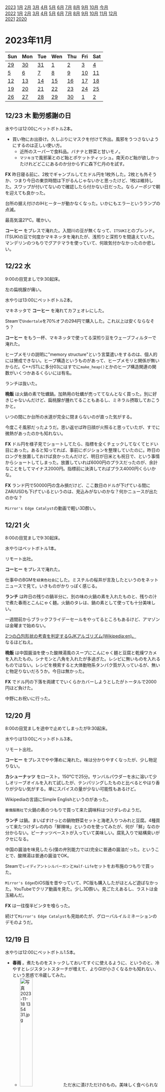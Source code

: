 [2023](README.md#2023) [1月](2023-01.md) [2月](2023-02.md) [3月](2023-03.md) [4月](2023-04.md) [5月](2023-05.md) [6月](2023-06.md) [7月](2023-07.md) [8月](2023-08.md) [9月](2023-09.md) [10月](2023-10.md) [今月](2023-11.md)  
[2022](README.md#2022) [1月](2022-01.md) [2月](2022-02.md) [3月](2022-03.md) [4月](2022-04.md) [5月](2022-05.md) [6月](2022-06.md) [7月](2022-07.md) [8月](2022-08.md) [9月](2022-09.md) [10月](2022-10.md) [11月](2022-11.md) [12月](2022-12.md)  
[2021](README.md#2021) [2020](README.md#2020)  

2023年11月
=========

|Sun|Mon|Tue|Wen|Thu|Fri|Sat|
|---|---|---|---|---|---|---|
|[29](2023-10.md#1029-日)|[30](2023-10.md#1030-月)|[31](2023-10.md#1031-火)|[1](#1101-水)|[2](#1102-木)|[3](#1103-金)|[4](#1104-土)|
|[5](#1105-日)|[6](#1106-月)|[7](#1107-火)|[8](#1108-水)|[9](#1109-木)|[10](#1110-金)|[11](#1111-土)|
|[12](#1112-日)|[13](#1113-月)|[14](#1114-火)|[15](#1115-水)|[16](#1116-木)|[17](#1117-金)|[18](#1118-土)|
|[19](#1119-日)|[20](#1120-月)|[21](#1121-火)|[22](#1122-水)|[23](#1123-木)|[24](#1124-金)|[25](#1125-土)|
|[26](#1126-日)|[27](#1127-月)|[28](#1128-火)|[29](#1129-水)|[30](#1130-木)|[1](2023-12.md#1201-金)|[2](2023-12.md#1202-土)|

12/23 木 勤労感謝の日
--------

水やりは12:00にペットボトル2本。

- 買い物にお出掛け。久しぶりにマスクを付けて外出。風邪をうつさないようにするのは正しい使い方。
  - 近所のスーパーで食料品。バナナと野菜と甘いモノ。
  - `マツキヨ`で風邪薬とのど飴とポケットティッシュ。南天のど飴が欲しかったけれどどこにあるのか分からずに森下仁丹のを試す。

__FX__ 昨日寝る前に、2枚でギャンブルしてたドル円を1枚外した。2枚とも外そうか、つまり今日の東京時間は下がるんじゃないかと思ったけど、1枚は維持した。スワップが付いてないので確認したら付かない日だった。ならノーポジで朝を迎えても良かった。

台所の据え付けのIHヒーターが動かなくなった。いかにもエラーというランプの点滅。

最高気温21°C。暖かい。

__コーヒー__ をプレスで淹れた。入間川の豆が無くなって、`ITSUKI`とのブレンド。ITSUKIの豆で何度かマキネッタを淹れたが、浅煎りと深煎りを間違えていた。マンデリンのつもりでグアテマラを使っていて、何故気付かなかったのか悲しい。

12/22 水
--------

9:00の目覚ましで9:30起床。

左の扁桃腺が痛い。

水やりは13:00にペットボトル2本。

マキネッタで __コーヒー__ を淹れてカフェオレにした。

Steamで`Undertale`を70%オフの294円で購入した。これ以上は安くならなそう？

__コーヒー__ をもう一杯、マキネッタで使ってる深煎り豆をウェーブフィルターで淹れた。

ヒープメモリの説明に"memory structure"という言葉遣いをするのは、個人的には賛成できない。ヒープ構造というものがあって、ヒープメモリと関係が無いからだ。C++/STLに多分03にはすでに`make_heap()`とかのヒープ構造関連の関数がいくつかあるくらいには有名。

ランチは抜いた。

__晩飯__ は火鍋の素で牡蠣鍋。加熱用の牡蠣が売っててなんとなく買った。別に好きじゃないんだけど、扁桃腺が腫れてることもあるし、ミネラル摂取しておこうかと。

いつの間にか台所の水道が完全に閉まらないのが直った気がする。

今度こそ風邪だったようだ。思い返せば昨日顔が火照ると思っていたが、すでに微熱があったのかも知れない。

__FX__ ドル円を様子見でショートしてたら、指標を全くチェックしてなくてヒドい目にあった。あると知ってれば、事前にポジションを整理していたのに。昨日のロングを放置しておけば良かったんだけど、明日が日米とも祝日で、という事情からショートしてしまった。放置していれば6000円のプラスだったのが、余計なことをしてマイナス2000円。指標前に決済してればプラス4000円くらいかな。

__FX__ ランド円で50000円の含み損だけど、ここ数日のドルが下げている間にZAR/USDも下げているというのは、見込みがないのかな？何かニュースが出たのかな？

`Mirror's Edge Catalyst`の動画で軽い3D酔い。

12/21 火
--------

8:00の目覚ましで9:30起床。

水やりはペットボトル1本。

リモート出社。

__コーヒー__ をプレスで淹れた。

仕事中のBGMを`緑黄色社会`にした。ミスチルの桜井が言及したというのをネットニュースで見て。いきものがかりっぽく感じる。

__ランチ__ は昨日の残りの鍋半分に、別の味の火鍋の素を入れたものと、残りの汁で煮た春雨とこんにゃく麺。火鍋のタレは、鍋の素として使っても十分美味しい。

一週間前からブラックフライデーセールをやってるところもあるけど、アマゾンは金曜まで始めない。

[2つの凸包形状の考査を判定するGJKアルゴリズム(Wikipedia:en)。](https://en.wikipedia.org/wiki/Gilbert%E2%80%93Johnson%E2%80%93Keerthi_distance_algorithm)  
なるほどねえ。

__晩飯__ は中国醤油を使った酸辣湯風のスープにこんにゃく麺と豆腐と乾燥ワカメを入れたもの。シナモンと八角を入れたが多過ぎた。レシピに無いものを入れるものではない。レシピを検索すると大体動物系タンパク質が入っているが、無いと物足りないだろうか。今日は無かった。

__FX__ でドル円の下落を両建てでいくらかカバーしようとしたがトータルで2000円ほど負けた。

中野にお祝いに行った。

12/20 月
--------

8:00の目覚ましを途中で止めてしまったが9:30起床。

水やりは13:00にペットボトル3本。

リモート出社。

__コーヒー__ をプレスでやや薄めに淹れた。味は分かりやすくなったが、少し物足りない。

__カシューナッツ__ をロースト。150°Cで25分。サンバルパウダーを水に溶いて少しオリーブオイルを入れて試したが、テンパリングしたものと比べるとやはり香りが少ない気がする。単にスパイスの量が少ない可能性もあるけど。

Wikipediaの言語にSimple Englishというのがあった。

`華僑服務社`で火鍋の素のつもりで買って来た調味料はつけダレのようだ。

__ランチ__ は鍋。まいばすけっとの鍋物野菜セットと海老入りつみれと豆腐。4種買って来たつけダレの内の「鮮辣味」というのを使ってみたが、何が「鮮」なのか分からない。ピーナッツペーストが入っていて美味しい。腐乳入りで結構臭いがクセになる。

中国の醤油を味見したら(僕の弁別能力では)完全に普通の醤油だった。ということで、酸辣湯は普通の醤油でOK。

Steamで`レイディアントシルバーガン`と`Half-Life`セットをお布施のつもりで買った。

`Mirror's Edge`のiOS版を昔やっていて、PC版も購入したがほとんど遊ばなかった。YouTubeでクリア動画を見た。少し3D酔い。見ごたえあるし、ラストは金玉縮んだ。

__FX__ は一往復半ビンタを喰らった。

続けて`Mirror's Edge Catalyst`も見始めたが、グローバルイルミネーションのデモのようだ。

12/19 日
--------

水やりは12:00にペットボトル1.5本。

- __春雨__ 。煮たものをストックしておいてすぐに使えるように、というのと、冷やすとレジスタントスターチが増えて、よりGIが小さくなるかも知れない、という思惑で冷蔵してみた。
  - <img src='images/%E5%86%99%E7%9C%9F%202023%2D11%2D18%2013%2054%2031.jpg' alt='写真 2023-11-18 13 54 31.jpg' width='30%'> ただ水に漬けただけのもの。美味しく食べられない。
  - <img src='images/%E5%86%99%E7%9C%9F%202023%2D11%2D19%2014%2021%2013.jpg' alt='写真 2023-11-19 14 21 13.jpg' width='30%'> 煮たもの。あるべき姿。プリプリで美味しい。
  - <img src='images/%E5%86%99%E7%9C%9F%202023%2D11%2D18%2016%2022%2003.jpg' alt='写真 2023-11-18 16 22 03.jpg' width='30%'> 一晩冷蔵庫で冷やしたもの。老化して白くなってる。食感も悪くなっているが食べられる範囲。水も白くなっていて、炭水化物が溶け出しているのが分かる。もったいない気もするが、冷たいままだと使い道は微妙かな？溜めておいて後で使えばいいが、そこまでしないでしょ。

__ランチ__ は酸辣湯春雨に冷凍餃子。

酸辣湯のレシピを検索すると、どれも醤油が入っている。中国で醤油って使うの？と思って調べたら、湖南は結構使うらしい。日本の醤油と味がどのくらい似てるのか試してみたい。

[大電圧でアニサキスを殺すクラウドファンディング](https://readyfor.jp/projects/anisakis-kill)を見てきたが、まだ量産は遠い段階らしい。鯖とアニサキスの組み合わせで上手く行ったので、他の魚種や寄生虫の種類の組み合わせを試し始めたのだそうだ。それから量産という流れのよう。資金の用途は半分が人件費だそうで、試料や工作材料費などの割合は少ないようだ。

- __新大久保__ 方面に __お出掛け__ 。
  - 行きは軽く走りながら。
  - まずは`華僑服務社`。
    - 中国醤油が何種類もあるが、見た感じ全部どれも生と老。台湾の一つを除いて、調味料やカラメルが入っている。その台湾のを買って来た。もう少し小さいサイズのが欲しいが、500ml程度から。
    - 火鍋のスープと、味付け豚肉の缶詰をいくつか購入。
    - `ナスコ`でアーモンドを購入。これも今日のお目当て。カシューナッツと一緒にローストする。
      - 乾燥 __ソラマメ__ を見つけたので買った。買ってしまったけど、本当に使うだろうか。
      - ついでにレトルトカレーも2つ追加。今回のは違うパッケージで、栃木ではなく千葉の製造だった。
  - __一杯__ やって帰宅。

池田大作が数日前に死んだことを、むしろまだ生きてたことを知らなかった。死亡説も流れてて、長いコト表に出てなかったので、もう死んでた気になってた。

12/18 土
--------

水やりは14:00にペットボトル2本。

春雨を水で戻そうとしてみたけど、少し柔らかくなるだけで、大して吸水しなかった。そのまま煮て、冷蔵庫で冷やしてみる。

12/17 金
--------

8:00の目覚ましで9:30起床。

水道水が冷たい。

__FX__ 最近上がって利益になったペアがあらかた調整が入っていた。ハイラナイワケがないし、入ったところでエントリーしたかったが、それがいつなのかは分からないので仕方ない。

リモート出社。今週は1回も出社できる時間に起きれなかった。

__コーヒー__ を円錐フィルターで濃い目に淹れた。濃くてよく味が分からない。

__ランチ__ は松屋のオリジナルカレーをこんにゃく麺とフジッリに掛けたものに、冷凍餃子と卵とスライスチーズを追加。フジッリが煮えてない。水をケチったせいかな？

冷ご飯はレジスタントスターチを含むという話から、「冷ご飯で総菜を作って作り置きしておくと、太りにくいおかずや間食としていいかも知れない」と思ったが、12%らしい。それならこんにゃく麺と難消化性デキストリンの方がいいのでは。

緑豆春雨のGIが低いという話があって、レジスタントスターチと関係が無いのかと思って検索してみたら、春雨も冷やすとレジスタントスターチになるという似てるけど違う話を見つけた。煮たものを冷蔵庫にストックしておいてもいいかも。そして、水で戻すとどうなんだろう。

台所の水道が、完全に水が止まらず、ポタポタと漏れるようになった。昔そうだったのが、放っておいたらしばらくして直っていた。今回も直ってくれるといいけど。まあ、普通にパッキンを替えて貰えばいいんだけど。

__晩飯__ はカップスープに冷凍餃子を追加したもの。酸辣湯のカップスープにかき玉を追加したい。鍋でお湯を沸かして、そこにかき玉を作ってからスープの素を入れることを思いついて試した。

-__FX__ で16時台と17時台に大きく逆行していた。気付いたら乗っかりたかった。

19:00頃にまた始まったのでドテンショートで乗っかった。NY時間のイベントにみんな期待してるんじゃないか、と思って。

トルコ円ショートの決済が刺さった。352円の利益。固そうに見えるけどどうなんだろう。

ある程度のアメリカの市民がイスラエルを無条件に応援するのは、旧約聖書の記述に理由があるというのを聞いたことがあった。それを覚えていたので、中南米の国のいくつかがイスラエルとの国交を縮小した理由が疑問だった。キリスト教国が多いから。検索してみると、カトリックはパレスチナに同情的らしい。

__FX__ のギャンブルは直接の負けが4000円と、エントリーし直しでの損が1500円。改めてチャートを見ると、ギャンブルを楽しめるほど動いてない。夕方のは、イベント待ちの仕込みや整理ではなくて、単なる終末の手仕舞いだったのかも知れない。でも、金曜は動きやすい日でもあるしね。

12/16 木
--------

8:30の目覚ましで9:00起床。

__FX__ の昨日のギャンブルは、かなり損してた豪ドル円に、朝、更に1枚逆張りナンピンして昼過ぎに決裁して8500円程度の勝ち。ちょっと割に合わないな。同じくギャンブルでエントリーしたポンドドルSはまだホールドしてて7000円の利益が乗ってる。このくらい動かないと面白くない。それと別に、同じタイミングで指標で下がってたドル円をLしてて、それがもう7000円の利益が乗ってる。なんだかな。

ここしばらくの __FX__ の利益をNISAに移し替えるために口座振替。一度決済して、少し損はあるけど同じ方向にエントリーし直した。片方に大きく動いた時なので、針の上に乗っているようで居心地が悪い。ただの気分の問題だけど。

リモート出社。

- __ランチ__ はカップ麺に野菜炒めとアレコレ乗せたもの。
  - 昨日の野菜炒めがあんまり高く積み上がらなかったので、今日はカット野菜を2種類2袋で475g積んだけど、それでもそこまでではなかった。
  - サラダチキン、ハム、冷凍餃子、餃子と一緒に焼いた目玉焼き、油かす。
  - 油かすは相変わらずおいしい。グニっとした食感もいい。
  - かなり満腹。出来上がる前にも間食してるし。

ポンドドルは夕方に逆指値に掛って5000円の利益。

ボジョレーヌーボー解禁日は英語で"The day of the Beaujolais Nouveau ban"。

- ボジョレーヌーボー巡りに __お出掛け__
  - `藤小西`という酒屋で2杯。
  - `岡芳商店`という角打ちで1杯。
  - `ディプント`で3種のみ比べ。
  - `パインテール`は置いてなくてウーロンハイ。
  - `ロッソ`で2杯。

12/15 水
--------

8:30の目覚ましで9:30起床。繰り返し何度も二度寝したが、布団の中で心地よい。体調が良いと感じるのはラードのお陰？

断水してて水やりが出来ない。

__コーヒー__ をマキネッタで淹れてカフェオレにした。`ITSUKI`のマンデリン深煎り。詰めたら粉が少なかったが、そのまま淹れた。微粉が混じったが、関係ある？

リモート出社。水曜は出社推奨日なんだけど、フリーアドレスの机が足りなくなるのでテンションが上がらず二度寝を繰り返した。

建物の配管工事があって水が止まると言われていたのを忘れていた。飲食用の水は買い置きがあるが、洗い物が出来ない。

ランチは抜いた。水道工事でどこかに食べに出る必要があると思ったが、ダラダラしてたら13:00にもう断水が終わった。14:00に打ち合わせで、外に出るには時間が短いと思っている間に夕方。CoCo壱番屋の中野坂上店で塊肉がやっていたら食べに行ったと思うけど、近場ではどこもピンと来なかった。

- __晩飯__ はカップ麺に野菜炒めとアレコレ乗せたもの。
  - 野菜炒めは __ラード__ を消費するためでもある。が、ラードを作ったのは野菜炒めをラードで作りたかったからでもある。
  - シャウエッセン、サラダチキン、ポーチドエッグ、スライスチーズを乗せた。
  - __二郎インスパイア__ みたいな見た目にしたかったが野菜が全然足りない。

__FX__ で指標で一度大きく下がって、反発して高値を大きく更新して、またさっきの安値を更新した辺りからギャンブル。__豪ドル円__ と __ポンドドル__ で、ちょっと戻したところからショートでエントリー。安値を更新していくのではないかと思っているんだけど、さて。ギャンブルでエントリーするのは、ボラティリティが大きい時。過去のギャンブルでは、割とすぐにボラティリティが減ってしまって、勝ちも負けも大きくならないうちに決済して、その後にまた動いてもったいなかったというパターンが何度もあった。今日はちょっと我慢して様子を見てみよう。

__FX__ トルコ円を売ってみた。ゆっくりじわじわと落ち続けてる。掛け金が小さいので、1枚ちょっと様子を見てみる。

夜中ゴミ捨てついでにワインバーを覗いたら、ボジョレー解禁日なのに置いてなかった。

12/14 火
--------

9:00の目覚ましで9:30起床。

水やりは9:00にペットボトル3本。

リモート出社。

ズボンがキツい。

DeepL のデスクトップアプリが更新されて、履歴にアクセスしやすくなった。前から履歴機能はあったけど、表示するステップが減った。

- __昼休み__ に __お出掛け__ 。
  - コーヒー豆を買うために`早川亭`に行ったがやってなかった。忘れてたが、火曜休みなことは知っていた。
  - その向かいのパティスリーでランチを食べるつもりだったがやってなかった。知らなかった。
  - `プチワゾー`で2500円の贅沢 __ランチ__ 。店主が知り合いで、別のコーヒー屋に移動する途中にあるので立ち寄った。
  - `ITSUKI`で浅煎りと深煎りの豆を買って、 __コーヒーをテイクアウト__ 。
    - マキネッタでカフェオレを淹れたくなる時もあるので、深煎りの豆も買った。

間食した餡バター餅味の煎餅が美味しかった。

- __晩飯__ はファミマの総菜と野菜炒め。
  - ファミマのスンドゥプは賞味期限が2週間前だった。なんとなく数か月単位だろうと思っていたが。
  - 野菜炒めはスーパーのカット野菜。豚脂のかけらを入れて加熱。
  - 手軽で腹持ちのいいもの、というジャンルでは、それなりに美味しかったと思う。

- Qi 対応の __モバイルバッテリー__ が届いた。
  - ゴムのスマホバンドを付けているけど、付けたままでも一応反応した。ただし、かなり充電が遅い。
  - 簡単に外せるケースなので、外して試してみると、そこまで遅くはないという程度で充電してくれた。
  - 大きさも、以前の断線したモバイルバッテリーよりもかなり小さく、普段使ってるウェストポーチに簡単に入るので嬉しい。
  - 残量表示が無いのが不安。on/offも無いようだし、たまに使う時に本当に残っているんだろうか。

- また __ラード__ を煮る。[前回はコチラ](2023-04.md#0403-making-lard)。
  - なかなか柔らかくならない。前回の圧力鍋を使ったのは正解だった。油がなかなか出てこないから、焦げ付き防止に水を何度も入れて、それも時間がかかる理由だろう。早く油が貯まってくれれば、油で揚げるコトになって、もっと早く細胞の破壊が進むだろう。
  - かなり時間がかかったが、縮み始めると速かった。
  - 前回は油かすをカラカラになるまで揚げたが、今回は表面カリッとくらいにした。ニンニク醤油と胡椒でつまみ食いしたが、かなり美味しい。これを頻繁に作りたいが、副産物のラードを捨てるのは忍びない。

仕方ないとは思うんだけど、モニタがスリープしてる時にOSDを操作しようとした場合、まず信号を探しに行くので、信号が見つからない場合に待たされる。信号が無い時に操作しようとしてるんだから、すぐにOSDを表示してくれればいいのに。

`デスストランディング`はホラーゲームだった。

12/13 月
--------

8:00の目覚ましでスヌーズを繰り返して9:30起床。まあまあ早く寝た気がするけど眠い。

最低6°C最高14°C。

水やりはペットボトル3本。

リモート出社。

- __ランチ__ はカップ麺とレタスサラダ。
  - `中本`のカルボ味は美味しかった。チーズと卵黄のコクだそうだ。方向性が好きだと思ったので、生卵とチーズを追加して食べた。食べ終わってから、オイルが付いてるのを見つけた。中華系スパイスのいい香りで、もう一度買って来て試そうと思った。ななちき入れても美味しいのではないか。
  - レタスサラダは刻んだ大葉を混ぜて、オリーブオイルと黒コショウとレモン果汁だけのベーシック味付け。タラゴンビネガーを使ってみるのもいいな、と食べてる時に思い出した。

- __カシューナッツ__ をロースト。150°Cで20分。
  - アーモンドが無くなっているのを忘れてた。
  - 温燻してみる。ローストしてあるので熱燻する必要はない。逆に、熱燻でローストできる温度まで上げることはできない。
    - 温度計の針が50°Cあたりで煙が上がり始め、そこで火を止めた。温度は70°Cまで上がった。
  - 美味しく出来ました♪

Qi対応でAppleWatchも使える __モバイルバッテリー__ を注文した。

in-place アルゴリズムで実装された、という意味で in-placed と使っていたが、built-in のように解釈されるようだ。

線形代数ライブラリの BLAS をC++26に入れようという提案があるそうだ。  
https://www.open-std.org/jtc1/sc22/wg21/docs/papers/2023/p1673r12.html

- __お出掛け__ 。
  - `メネデール`が欲しかったので`島忠`か`ハンズ`に行きたかったが、出るのが21:00になってしまったので間に合わない。
  - 職安通りの`塩田屋`という業務スーパーで __豚脂__ を買う。またラードを作るつもり。前回は結局悪くなった。加熱が強烈だったのと、常温保存の2つの良くない理由が考えられる。次は冷蔵庫で保存するつもりだけど、固くて使いにくいのではないだろうか。
  - そこそこ近くまで来たので、ゴールデン街のお店に2軒寄った。
  - 帰りに __イスラム横丁__ で __アーモンド__ を買って帰るつもりだったが、遅くなった。0:00ギリギリまでやってるイメージだったけど、記憶違いだったようだ。

12/12 日
--------

水やりは少しだけ。雨と寒さ。今日も寒そうだから、夏野菜をベランダに出す気にはなれない。

最低9°C最高12°C！

ウィンドブレーカーって、何度くらいの時に着てたっけ。10°C切ったらゴアテックスの方がいいんだっけ？

コンビニに行ったら十分寒かった。

__カスタードクリーム__ を湯煎で作った。ちょっとムラがある。

- __ランチ__ はカップ焼きそばと昨日のケーキ。
  - カップ焼きそばはかやくを入れ忘れた。
  - 昨日の美味しくないケーキを美味しく食べるためにカスタードクリームを作った。お菓子作りに良く使われるグランマニエという柑橘系の洋酒にケーキを浸してカスタードクリームと食べると美味しい。

リンゴのケーキはリベンジしたい。

- __お出掛け__
  - __練馬__ の`渋谷園芸`へ行ったが、ちょっとピンと来なかった。
    - メネデールを買うつもりだったのだけど忘れてた。
  - 生絞りフルーツハイのお店`フルプレ`は日曜定休だったような、と思ってインスタを見たら11/24で閉店だとか。悲しいが、ギリギリ間に合って良かった。
  - 知り合いがやってる`か和もっち`で一杯。
  - __江古田__ まで歩いて`ニコラシカ`で一杯。
  - 歩いて帰るつもりだったけど、予定よりも酔って面倒になったので電車で __東中野__ へ。
  - 何軒か寄って帰宅。

モバイルバッテリーのコネクタの接触が悪い。断線の可能性もある。Qiのモバイルバッテリにした方がいいのかな。

12/11 土
--------

水やりは10:00にペットボトル1本。最高気温16°Cで、夏野菜をベランダに出す気にはなれない涼しさ。

`Skyrim`はゲームのウィンドウがアクティブじゃないと動かないが、`デスストランディング`は停止はしない。ただし、操作はできない。

- __ランチ__ はレタスのサラダと台湾の袋麺。
  - レタスのサラダは梅干し2つをみじん切りにして入れたが、良く混ざらなかった。
    - 青い方の梅干しがかなりカリカリで、個体によって硬さが違うようだ。
  - 台湾の袋麺は味が薄いだろうと思って水を少なめにしたら、それでも塩気は足りなくて、うま味調味料の感じは強くなって、好みの問題と、丁度良く作った時の美味しさが対立することもあると思った。

リンゴと紅茶を煮出した。シナモン入れたら良かった。

`デスストランディング`の難易度を上から2番目のハードにしているんだけど、上手く行かない感じはしてても、ゲームオーバーになったり進まなくなったりはほとんどしない。

アップルティーに使ったリンゴを砂糖で煮て、フライパンで共立てのケーキを作った。食べられるが美味しくはない。美味しさはアップルティーに出ていて、リンゴケーキではなく紅茶ケーキになっている。

__夜食__ にカップ麺と冷凍水餃子と卵とスライスチーズ。

12/10 金
--------

8:00に目覚ましを掛けたが7:30に起床。小便に起きた。

目方が微増。昨日はランチだけなんだけど、あのカレーだけで？

- __園芸__
  - 水やりはペットボトル2本。
  - 寒そうなので今日はベランダに出さない。

__FX__ 昨日ホクホクして寝たのに寝てる間に帳消し。

出社途中に`イータリー`で __コーヒーをテイクアウト__ 。アメリカーノ。

Unityで上書きビルドしたときに、exeの更新日時が変わらないのは不便。ビルド掛け忘れたかどうか分からない

__ランチ__ は`クリスプサラダワークス`。

戻りに`ブルートーカイ`で __コーヒーをテイクアウト__ 。

`スパイスボックス`で __晩酌__ 。スパイスやハブが強めの創作料理があって楽しい。昨日のランチの時に忘れたジャケットを回収してきた。

12/09 木
--------

8:00の目覚ましで8:30起床。

水やりはペットボトル2本。

__FX__ は往復ビンタ。

出勤途中、 __東京駅__ で下りて丸の内口の KITTE ビルにある`Saza Coffee`に行ったら11:00開店だった。地図検索して出てきた大手町オアゾの地下の`コーヒーマシーン`で __コーヒーをテイクアウト__ 。ブレンド1種類しかないようなお店の割には美味しい。浅煎り的な気取った感じの香りは無い。

__ランチ__ は`スパイスボックス`のランチミールス。夜のメニューのサイドディッシュがメンチカツとかあって楽しそうなので行ってみたい。

戻りに`WANTOK`で __コーヒーをテイクアウト__ 。一番高いの。

帰りに`クラフトロック`で一杯やって近所に寄って帰宅。

12/08 水
--------

9:00の目覚ましで9:30起床。

- __園芸__
  - 水やりは12:00にペットボトル
  - __タイバジル__ の挿し芽だけど、大きな葉を取るのを忘れてて、水を吸い上げる能力が足りずに萎れかけていたので急いで取った。

__FX__ は昨日のショートのギャンブルは外れてて、放置しようかとも思ってたけど上がり始めて諦めて損切りしたら天井だった。天才だな。

リモート出社。水曜はチームの出社推奨日だけど、昨晩飲み過ぎた。

- 日記で、カテゴリでリストの階層化を使ってるけど、直接依存関係がある話題だけにして、同じカテゴリでも時系列の方がいい気がする。
  - 以前は階層式掲示板のような日記Webアプリを作りたいと思っていたが、欲しいとは思わなくなった。外で日記を書きたい時くらいかな。
  - もっと細かい単位ですぐにコミットしてれば、スマホでvscode.dev使うだけなんだけど。
    - ChromiumアプリのSafari移植って大変なのかな。
  - 画像はスマホで埋め込むのは大変そうだな。

レンチンポーチドエッグが軽く爆発した。一応軽く蓋をした方がいいようだ。

__ランチ__ はリンゴサラダ。細い短冊のレタス、タイバジル、ポーチドエッグ、サラダチキン、カマンベールチーズにナンプラーとレモン果汁ペースのドレッシング。

__コーヒー__ をウェーブフィルターで淹れた。昨日の円錐フィルターでは速めに淹れたつもりだったが、今日時間を計ったら50秒。円錐でももっと速く注いでみてもいいけど、豆が1回分残ってるか怪しい。

- __燻製__ を作る。
  - まずはサーキュレーターの上で風乾。
  - 燻製鍋をセット。
  - 出来上がり。

`デスストランディング`を始めた。`Skyrim`と比べると映像品質がとても奇麗。ムービー長い。

12/07 火
--------

9:00時の目覚ましで9:10起床。

- __園芸__
  - 水やりは12:00にペットボトル半分。
  - 雨が止んで陽が差したけど風が強い。転がった鉢は直した。さて、室内と出し入れしてるホーリーバジルとピーマンは出すべきだろうかどうか。気温は24°Cらしい。
  - <img src='images/%E5%86%99%E7%9C%9F%202023%2D11%2D07%2011%2002%2037.jpg' alt='写真 2023-11-07 11 02 37.jpg' width='30%'> __ジャスミン__ はなるべく窓からの日光が当たるようにはしてるけど、蛍光灯に向かって伸びてる。
  - <img src='images/%E5%86%99%E7%9C%9F%202023%2D11%2D07%2011%2003%2033.jpg' alt='写真 2023-11-07 11 03 33.jpg' width='30%'> __オレガノ__ だと僕が思い込みたがっている、[枯れたオレガノの鉢から出てきた何か](2023-10.md#1025-oregano)は一度枯れたがまた出てきた。
    - <img src='images/%E5%86%99%E7%9C%9F%202023%2D11%2D07%2011%2008%2055.jpg' alt='写真 2023-11-07 11 08 55.jpg' width='30%'> でも、茗荷に沢山出てきてるヤツのような気もする。
    - Bingに画像を提示して質問したら、丸い葉っぱだから可能性があると言っていた。だけど、「ゴールデンオレガノ 発芽」でGoogleで画像を検索したら、本葉の見た目は少なくとも茗荷のとは違う。
  - <img src='images/%E5%86%99%E7%9C%9F%202023%2D11%2D07%2015%2049%2017.jpg' alt='写真 2023-11-07 15 49 17.jpg' width='30%'> __タイバジル__ の挿し芽を試す。

__コーヒー__ を円錐フィルターで淹れた。美味しさは出てるけど、余計なものも出てバランスが悪い気がする。もっと短い時間で抽出した方がいいかな？

リモート出社。

- __FX__  仕事中の11:50に豪ドル円が指標発表を受けて下がったのでギャンブルしたかったが、ボラティリティが低くて怖くて入れない。
  - 12:30頃に大きく上下したが見逃した。
  - 13:30に下げ始めたので乗ってみたが、豪ドル円は50円/1pipか。掛け金が小さ過ぎるな。
    - 逆指値を入れようとして、間違えて決済してしまった。エントリーし直したが、スワップ往復分が無駄に。枚数増やしても良かったな。
    - エントリーし直したところを挟んで何往復もしてる。
    - __ドテンボタン__ が欲しい。
  - 豪ドル円をショートで2枚エントリーしてお出掛け。

鶏もも肉の __燻製__ の仕込み。キッチンペーパーでドリップを拭って、塩と砂糖と胡椒とタイムを塗して冷蔵庫へ。

__コーヒー__ を円錐フィルターでもう一杯淹れた。やや熱めのお湯で速めで淹れて、さっきよりずっと美味しい。もうちょっと奇麗な味になりそうだけど、何を変えてみる？時間は計ったら1:40秒。

__干し梅__ がそろそろ無くなる。値段は忘れたが、かなり楽しんだ。

- __お出掛け__
  - __東中野__ の`しゅんらく`で晩酌。
  - 東中野と近所で4軒寄って帰宅。

12/06 月
--------

8:00の目覚ましで9:00起床。

水やりはペットボトル2本。

風邪じゃなかったようだ。顔の左半分が炎症を起こして、体温が36°程度の発熱をしていたが、疲れ目で目をこすって雑菌が入ったのかも知れない。

リモート出社。

__コーヒー__ をウェーブフィルターで淹れた。

__ランチ__ は昨日買ったフルーツの消費のためにフルーツサラダ。レタスの細い短冊、大葉の細切り、小さなダイスカットのリンゴ、薄皮を剥かないミカン、ベーコン、スライスチーズ、ポーチドエッグ。ヨーグルトとオリーブオイルとタイムを合わせたソースにしたが、大葉とタイムが喧嘩してる感じがする。タイムは生で使うと茎が噛み切れない。

オセロが最善進行では引き分けだと解決された、という論文の解説。  
[Othello is Solved 論文解説 (私見)](https://qiita.com/Nyanyan_Cube/items/a373da3157cdd117afcc)

「インフレなら課税最低限を引き上げろ」というネット記事を見てなるほどと思った。デフレでずっと据え置きだったから、課税最低限の引き上げを見たことのある人はもうかなり少ないかも知れない。

__コーヒー__ をもう一杯プレスで淹れた。コクはあるがウェーブフィルターの方がバランスがいいかも？

外の工事がうるさくて窓を閉めていると暑い。AppleWatch によると気温は25°C。

__ローズマリー__ を紅茶と一緒に煮出した。

「丁度」のことを"just"としたくなるけど"exactly"が相応しいことは多い。

__FX__ 。ああ、利確した時に様子見しないですぐにエントリーし直せば良かった。調整が無いワケが無いと思ったが、ここから調整が来てもあの値段に妥当な期間で戻る気がしない。

`Dance Dance Revolution`の mini をクラウドファインディングでやってるって。  
https://kibidango.com/2462

夕方ベランダの夏野菜を室内に戻すのを忘れて夜中になって、強い風の音で思い出した。今日はまだ23°Cあるらしい。風が生暖かい。

`Skyrim`の次は`デスストランディング`するつもりだったけど、ダラダラしてて遅くなったので寝る。

12/05 日
--------

風邪だ。症状はまだ軽いけど。

水やりは10:00にペットボトル2本。

- `Skyrim`でイベントを進める。
  - あるイベントが終わってから、普段の音楽が戦闘中になった。戻すスクリプトをスキップした？別のイベントで上書きされるまでこのままかな。
  - 内戦イベントがバグで進まなくなった。もう一回やる気も起きない。サヨナラ。

- __お出掛け__ 。
  - 知り合いが働いているお店2軒で __ランチ__ 。
  - スーパーに寄って __果物__ とストック食材を購入。
  - 帰宅してから、フルーツジュースを買おうとセブンに行って、ついでにスムージーに初挑戦して、フレンチトーストも買って来た。

__晩飯__ はコンビニの袋の乾燥スープで春雨を煮たものとレンチンポーチドエッグ。

12/04 土
--------

左の頬骨とその周辺の奥歯の裏が痛い。風邪かも知れないし、そうでないかも知れない。

水やりは13:00にペットボトル4本。

`Skyrim`。

ランチは腹が減らなかったから食べなかった。

間食にナッツやプロテインバーは食べた。

__晩飯__ はカップ麺と冷凍餃子と冷凍総菜の青椒肉絲。

風邪だ。

11/03 金 文化の日
--------

水やりはペットボトル3本。

- __FX__
  - 米ドル円以外はいったん利確した。今日の終わりにまたエントリーする。
  - 良く現れるトルコリラ円の下ヒゲを指値で狙ったが約定しなかった。
  - 21:30に米ドル全面安。あまりに裏目。
  - 今日エントリーし直して寝ようと思っていたけど、利確時よりも低いメキシコペソだけにした。いくらか調整するだろうし、今日はスワップが1日分だし。

- `Skyrim`の二週目を始める。
  - 二週目は MOD を使おうと思う。
    - 検索すると MOD 管理ソフトとか出てくるから公式からインストールできるものだけにしようと思ったけど、かなり有名なのを入れただけで色々な部分が英語になったので諦めて面倒なやり方をする。セリフが英語なだけなら、まあ日本語訳されててもちゃんと聞いてなかったから構わないんだけど、アイテムとスキルが全部英語なのは、もう目が慣れてしまったので、ここから慣らし直すのは嫌だ。

__ランチ__ はカップスープとこんにゃく麺と春雨を煮たもの。

__カシューナッツ__ をロースト。お湯に溶いたカレー粉と和えて予熱無しの150°Cで20分。火の通りが甘かったので追加で15分。香りが弱い。もう少し探求するけど、でもそんなに美味しくするものでもね。

__晩飯__ はパスタ少しと冷凍餃子と卵。

シャウエッセンやサラダチキンはちょくちょく間食してる。

<img src='images/%E5%86%99%E7%9C%9F%202023%2D11%2D03%2021%2013%2028.jpg' alt='写真 2023-11-03 21 13 28.jpg' width='30%'> <img src='images/%E5%86%99%E7%9C%9F%202023%2D11%2D03%2021%2046%2003.jpg' alt='写真 2023-11-03 21 46 03.jpg' width='30%'> 晩飯を作る時に、 __フジッリ__ を全然消費できないので、茹でて油と和えてコンベクションオーブンに入れてみる。180°C15分では火力が大丈夫そうで、200°Cでも問題なさそうで、220°Cにしたら焦げ始めたので200°Cに戻した。

11/02 木
--------

8:00に目覚ましを掛けたが7:40起床。眠かったけど小便したかったので布団を出たら眠れなくなった。

- __園芸__
  - 水やりは9:00にペットボトル3本。
  - __ハバネロ__ が赤くならないんだけど、黄色い品種？気が早いだけ？
  - 今のところ、夜中に取り込むのを忘れたことは無いが、外に出し忘れたことはある。
  - <img src='images/%E5%86%99%E7%9C%9F%202023%2D11%2D02%2011%2033%2038.jpg' alt='赤紫蘇' width='30%'> __赤紫蘇__ の種をパーライトに蒔いた。数が多かったけどまあいいか。[冬だったと思い込ませるために冷蔵庫に入れていた](2023-08.md#0803-put-shiso-seeds-into-the-fridge)が、果たして今度こそ発芽するか。
  - <img src='images/%E5%86%99%E7%9C%9F%202023%2D11%2D02%2012%2009%2056.jpg' alt='レタスの付け根' width='30%'> __レタス__ の __リボベジ__ に挑戦。考えが足りず、成長点を切ってしまった。難しいかな。付け根を割らないようにとは思っていたけど足りなかった。

Unity でビルドしたアプリが missing script を起こして困っていたが、Symbol の Strip が Disable になっていたのを Minimum にして、また戻したら直った。

__FX__ 米ドルが下げてるからギャンブルしようと思ってドテンの指値注文をしたが、やっぱりやめた。

__ランチ__ はベランダのタイバジルとレタスと充填豆腐をナンプラーとレモンで炒めたものと、台湾の袋麺のやきそばと、目玉焼き2個。

以前はニンニクを瓶でウオッカ漬けにしていた。久しぶりに見たら真っ黒になって固まっていた。開けるのが怖い。

それと、煮干しの酢漬けの瓶の蓋が溶けて柔らかくなってお酢が蒸発して煮干しに白い粉が付いている。アミノ酸のような気もするけど怖くて放置してある。

__コーヒー__ を円錐フィルターで2杯淹れた。2杯目は豆多めお湯熱め。お湯は普通で良さそうかな。

- __タイバジル__ の __ハーブティー__ を淹れた。ランチもそうだけど、トウ立ちした部分の葉っぱを使った。普通のバジルのような香りが支配的で、独特の香りを感じない。トウ立ちしてない部分も今確認してきたけど、アニスのような香りがするが、春に買った時に感じた香りが見つからない。
  - 薄かったので二杯目は紅茶の茶葉を入れてもう一度沸かした。

__晩飯__ はカップ麺と、その残り汁にこんにゃく麺と充填豆腐と冷凍餃子を入れたもの。残り汁には魚粉とガーリックパウダーと豆板醤を入れた。味変はやり過ぎだった。

__作り置き__ を長いコト作っていないが、作らない理由が無い気がする。

11/01 水
--------

8:00の目覚ましで8:30起床。

水やりは9:00にペットボトル3本。

近所の工事は早く音のうるさい工程を終わって欲しい。

__FX__ ようやくプラス圏になったNZドル円がガッツリ下がっていたので、プラスの内に決裁した。当然のように、その時点が底だというね。

リモート出社。

__コーヒー__ をプレスで淹れた。前のはこれで最後。ブレンドすることになると思ってたけど、思ったよりあったのでお湯を少なめに。

__コーヒー__ をもう一杯プレスで淹れた。今回から`入間川コーヒー`のペルーレッドコンドル。今度は分かりやすい美味しさだ。

干し梅を食べててコーラっぽさを感じた。クエン酸とカラメルかな？

Unityでビルドしたアプリの起動時の挙動がおかしい、と思っていたが、ウィルスチェッカのせいだとすると辻褄が合う気がする。ブロックし始めたなら、どっかに表示して欲しい。数が多過ぎるから出してないのかも知れないが、0.3秒を超えたら、とかでいいと思うけど。

- __お出掛け__
  - __東中野__ のイタリアンの `ミニヨン` で会食。
  - 東中野で1軒、近所で1軒寄って帰宅。

<!-- cSpell:words KITTE Saza WANTOK -->
